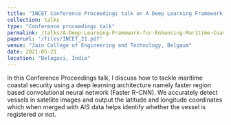 ```yaml
---
title: "INCET Conference Proceedings talk on A Deep Learning Framework for Enhancing Maritime Coastal Security"
collection: talks
type: "Conference proceedings talk"
permalink: /talks/A-Deep-Learning-Framework-for-Enhancing-Maritime-Coastal-Security
paperurl: '/files/INCET_21.pdf'
venue: "Jain College of Engineering and Technology, Belgaum"
date: 2021-05-21
location: "Belagavi, India"
---
```


In this Conference Proceedings talk, I discuss how to tackle maritime coastal security using a deep learning architecture namely faster region based convolutional neural network (Faster R-CNN). We accurately detect vessels in satellite images and output the latitude and longitude coordinates which when merged with AIS data helps identify whether the vessel is registered or not. 